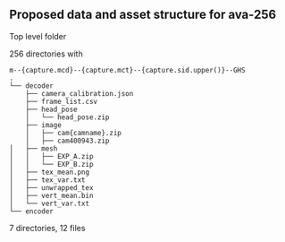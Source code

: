 

<!-- TODO(julieta) Update with latest structure before release -->

## Proposed data and asset structure for ava-256

Top level folder

256 directories with

```
m--{capture.mcd}--{capture.mct}--{capture.sid.upper()}--GHS
.
└── decoder
    ├── camera_calibration.json
    ├── frame_list.csv
    ├── head_pose
    │   └── head_pose.zip
    ├── image
    │   ├── cam{camname}.zip
    │   ├── cam400943.zip
│   ├── mesh
│   │   ├── EXP_A.zip
│   │   └── EXP_B.zip
│   ├── tex_mean.png
│   ├── tex_var.txt
│   ├── unwrapped_tex
│   ├── vert_mean.bin
│   └── vert_var.txt
└── encoder
```

7 directories, 12 files
